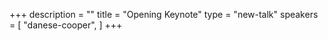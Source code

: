 +++
description = ""
title = "Opening Keynote"
type = "new-talk"
speakers = [
        "danese-cooper",
]
+++